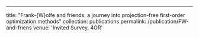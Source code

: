 ---
title: "Frank-{W}olfe and friends: a journey into projection-free first-order optimization methods"
collection: publications
permalink: /publication/FW-and-friens
venue: 'Invited Survey, 4OR'

